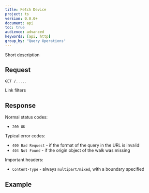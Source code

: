 ```yaml
---
title: Fetch Device
project: ts
version: 0.0.0+
document: api
toc: true
audience: advanced
keywords: [api, http]
group_by: "Query Operations"
---
```


Short description

## Request

```bash
GET /.....
```

<div class="info">
	<div class="title">Link filters</div>
</div>

## Response

Normal status codes:

* `200 OK`

Typical error codes:

* `400 Bad Request` - if the format of the query in the URL is invalid
* `404 Not Found` - if the origin object of the walk was missing

Important headers:

* `Content-Type` - always `multipart/mixed`, with a boundary specified

## Example

```bash
```
